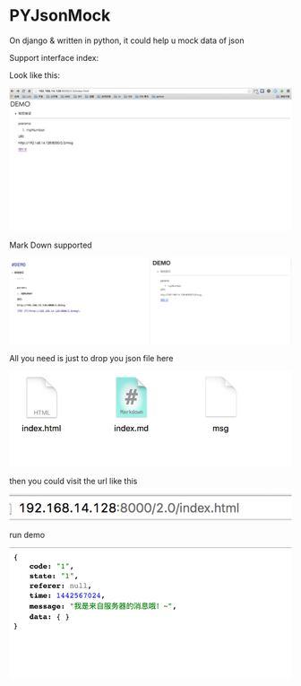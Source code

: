 # PYJsonMock
On django &amp; written in python, it could help u mock data of json

Support interface index:

Look like this:

![sample](./sample_0.png)

Mark Down supported

![sample](./sample_1.png)

All you need is just to drop you json file here

![sample](./sample_2.png)

then you could visit the url like this

![sample](./sample_3.png)


run demo

![sample](./sample_4.png)
